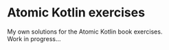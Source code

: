 # Atomic Kotlin exercises
My own solutions for the Atomic Kotlin book exercises.  
Work in progress...

